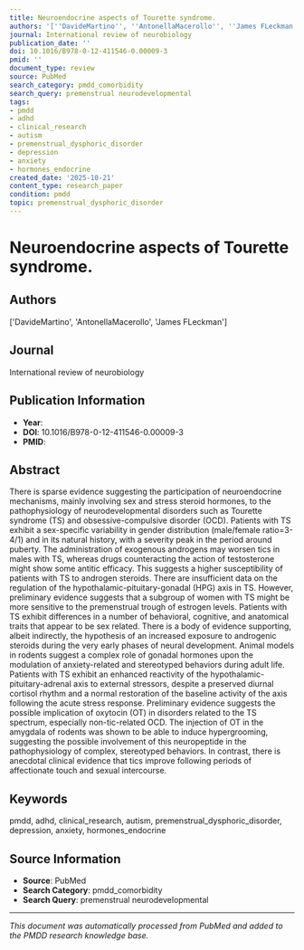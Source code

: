 ```yaml
---
title: Neuroendocrine aspects of Tourette syndrome.
authors: '[''DavideMartino'', ''AntonellaMacerollo'', ''James FLeckman'']'
journal: International review of neurobiology
publication_date: ''
doi: 10.1016/B978-0-12-411546-0.00009-3
pmid: ''
document_type: review
source: PubMed
search_category: pmdd_comorbidity
search_query: premenstrual neurodevelopmental
tags:
- pmdd
- adhd
- clinical_research
- autism
- premenstrual_dysphoric_disorder
- depression
- anxiety
- hormones_endocrine
created_date: '2025-10-21'
content_type: research_paper
condition: pmdd
topic: premenstrual_dysphoric_disorder
---
```


# Neuroendocrine aspects of Tourette syndrome.

## Authors
['DavideMartino', 'AntonellaMacerollo', 'James FLeckman']

## Journal
International review of neurobiology

## Publication Information
- **Year**: 
- **DOI**: 10.1016/B978-0-12-411546-0.00009-3
- **PMID**: 

## Abstract
There is sparse evidence suggesting the participation of neuroendocrine mechanisms, mainly involving sex and stress steroid hormones, to the pathophysiology of neurodevelopmental disorders such as Tourette syndrome (TS) and obsessive-compulsive disorder (OCD). Patients with TS exhibit a sex-specific variability in gender distribution (male/female ratio=3-4/1) and in its natural history, with a severity peak in the period around puberty. The administration of exogenous androgens may worsen tics in males with TS, whereas drugs counteracting the action of testosterone might show some antitic efficacy. This suggests a higher susceptibility of patients with TS to androgen steroids. There are insufficient data on the regulation of the hypothalamic-pituitary-gonadal (HPG) axis in TS. However, preliminary evidence suggests that a subgroup of women with TS might be more sensitive to the premenstrual trough of estrogen levels. Patients with TS exhibit differences in a number of behavioral, cognitive, and anatomical traits that appear to be sex related. There is a body of evidence supporting, albeit indirectly, the hypothesis of an increased exposure to androgenic steroids during the very early phases of neural development. Animal models in rodents suggest a complex role of gonadal hormones upon the modulation of anxiety-related and stereotyped behaviors during adult life. Patients with TS exhibit an enhanced reactivity of the hypothalamic-pituitary-adrenal axis to external stressors, despite a preserved diurnal cortisol rhythm and a normal restoration of the baseline activity of the axis following the acute stress response. Preliminary evidence suggests the possible implication of oxytocin (OT) in disorders related to the TS spectrum, especially non-tic-related OCD. The injection of OT in the amygdala of rodents was shown to be able to induce hypergrooming, suggesting the possible involvement of this neuropeptide in the pathophysiology of complex, stereotyped behaviors. In contrast, there is anecdotal clinical evidence that tics improve following periods of affectionate touch and sexual intercourse.

## Keywords
pmdd, adhd, clinical_research, autism, premenstrual_dysphoric_disorder, depression, anxiety, hormones_endocrine

## Source Information
- **Source**: PubMed
- **Search Category**: pmdd_comorbidity
- **Search Query**: premenstrual neurodevelopmental

---
*This document was automatically processed from PubMed and added to the PMDD research knowledge base.*
